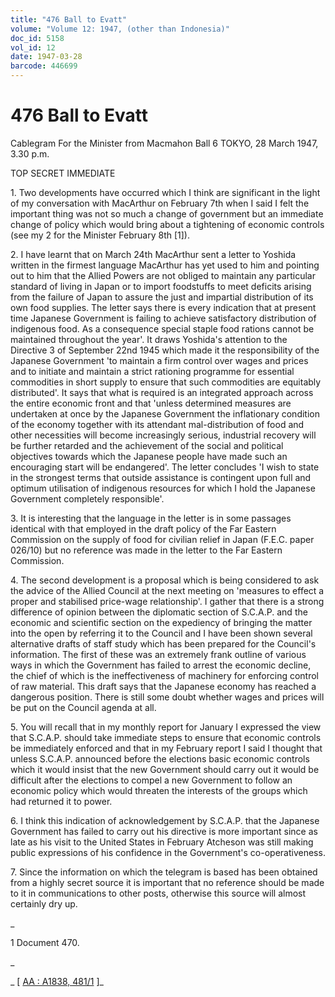 ```yaml
---
title: "476 Ball to Evatt"
volume: "Volume 12: 1947, (other than Indonesia)"
doc_id: 5158
vol_id: 12
date: 1947-03-28
barcode: 446699
---
```


# 476 Ball to Evatt

Cablegram For the Minister from Macmahon Ball 6 TOKYO, 28 March 1947, 3.30 p.m.

TOP SECRET IMMEDIATE

1\. Two developments have occurred which I think are significant in the light of my conversation with MacArthur on February 7th when I said I felt the important thing was not so much a change of government but an immediate change of policy which would bring about a tightening of economic controls (see my 2 for the Minister February 8th [1]).

2\. I have learnt that on March 24th MacArthur sent a letter to Yoshida written in the firmest language MacArthur has yet used to him and pointing out to him that the Allied Powers are not obliged to maintain any particular standard of living in Japan or to import foodstuffs to meet deficits arising from the failure of Japan to assure the just and impartial distribution of its own food supplies. The letter says there is every indication that at present time Japanese Government is failing to achieve satisfactory distribution of indigenous food. As a consequence special staple food rations cannot be maintained throughout the year'. It draws Yoshida's attention to the Directive 3 of September 22nd 1945 which made it the responsibility of the Japanese Government 'to maintain a firm control over wages and prices and to initiate and maintain a strict rationing programme for essential commodities in short supply to ensure that such commodities are equitably distributed'. It says that what is required is an integrated approach across the entire economic front and that 'unless determined measures are undertaken at once by the Japanese Government the inflationary condition of the economy together with its attendant mal-distribution of food and other necessities will become increasingly serious, industrial recovery will be further retarded and the achievement of the social and political objectives towards which the Japanese people have made such an encouraging start will be endangered'. The letter concludes 'I wish to state in the strongest terms that outside assistance is contingent upon full and optimum utilisation of indigenous resources for which I hold the Japanese Government completely responsible'.

3\. It is interesting that the language in the letter is in some passages identical with that employed in the draft policy of the Far Eastern Commission on the supply of food for civilian relief in Japan (F.E.C. paper 026/10) but no reference was made in the letter to the Far Eastern Commission.

4\. The second development is a proposal which is being considered to ask the advice of the Allied Council at the next meeting on 'measures to effect a proper and stabilised price-wage relationship'. I gather that there is a strong difference of opinion between the diplomatic section of S.C.A.P. and the economic and scientific section on the expediency of bringing the matter into the open by referring it to the Council and I have been shown several alternative drafts of staff study which has been prepared for the Council's information. The first of these was an extremely frank outline of various ways in which the Government has failed to arrest the economic decline, the chief of which is the ineffectiveness of machinery for enforcing control of raw material. This draft says that the Japanese economy has reached a dangerous position. There is still some doubt whether wages and prices will be put on the Council agenda at all.

5\. You will recall that in my monthly report for January I expressed the view that S.C.A.P. should take immediate steps to ensure that economic controls be immediately enforced and that in my February report I said I thought that unless S.C.A.P. announced before the elections basic economic controls which it would insist that the new Government should carry out it would be difficult after the elections to compel a new Government to follow an economic policy which would threaten the interests of the groups which had returned it to power.

6\. I think this indication of acknowledgement by S.C.A.P. that the Japanese Government has failed to carry out his directive is more important since as late as his visit to the United States in February Atcheson was still making public expressions of his confidence in the Government's co-operativeness.

7\. Since the information on which the telegram is based has been obtained from a highly secret source it is important that no reference should be made to it in communications to other posts, otherwise this source will almost certainly dry up.

_

1 Document 470.

_

_ [ [AA : A1838, 481/1](http://www.naa.gov.au/cgi-bin/Search?O=I&Number=446699) ]_
